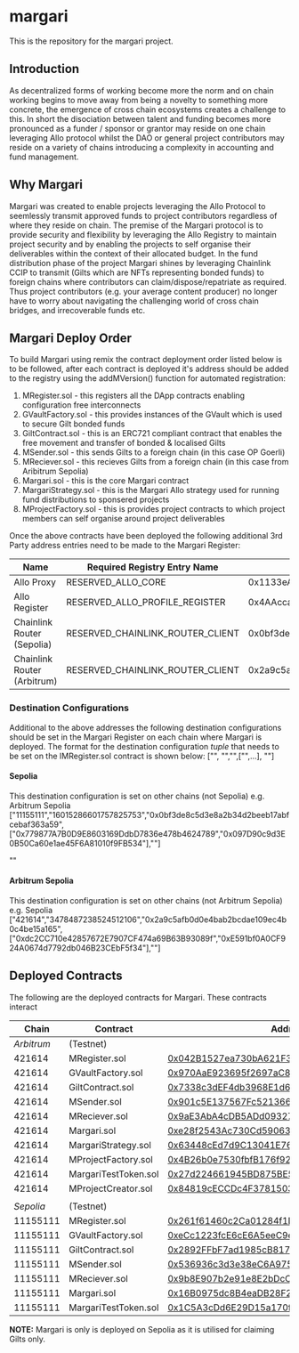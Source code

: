 # margari
This is the repository for the margari project. 

## Introduction 
As decentralized forms of working become more the norm and on chain working begins to move away from being a novelty to something more concrete, the emergence of cross chain ecosystems creates a challenge to this. In short the disociation between talent and funding becomes more pronounced as a funder / sponsor or grantor may reside on one chain leveraging Allo protocol whilst the DAO or general project contributors may reside on a variety of chains introducing a complexity in accounting and fund management. 

## Why Margari 
Margari was created to enable projects leveraging the Allo Protocol to seemlessly transmit approved funds to project contributors regardless of where they reside on chain. The premise of the Margari protocol is to provide security and flexibility by leveraging the Allo Registry to maintain project security and by enabling the projects to self organise their deliverables within the context of their allocated budget. In the fund distribution phase of the project Margari shines by leveraging Chainlink CCIP to transmit (Gilts which are NFTs representing bonded funds) to foreign chains where contributors can claim/dispose/repatriate as required. Thus project contributors (e.g. your average content producer) no longer have to worry about navigating the challenging world of cross chain bridges, and irrecoverable funds etc.


## Margari Deploy Order 
To build Margari using remix the contract deployment order listed below is to be followed, after each contract is deployed it's address should be added to the registry using the addMVersion() function for automated registration: 

1. MRegister.sol - this registers all the DApp contracts enabling configuration free interconnects
2. GVaultFactory.sol - this provides instances of the GVault which is used to secure Gilt bonded funds
3. GiltContract.sol - this is an ERC721 compliant contract that enables the free movement and transfer of bonded & localised Gilts
4. MSender.sol - this sends Gilts to a foreign chain (in this case OP Goerli)
5. MReciever.sol - this recieves Gilts from a foreign chain (in this case from Aribitrum Sepolia)
6. Margari.sol - this is the core Margari contract
7. MargariStrategy.sol - this is the Margari Allo strategy used for running fund distributions to sponsered projects
8. MProjectFactory.sol - this is provides project contracts to which project members can self organise around project deliverables

Once the above contracts have been deployed the following additional 3rd Party address entries need to be made to the Margari Register:

|Name                           | Required Registry Entry Name      | Contract                                   | Chain    |
|-------------------------------|-----------------------------------|--------------------------------------------|----------|
|Allo Proxy                     | RESERVED_ALLO_CORE                | 0x1133eA7Af70876e64665ecD07C0A0476d09465a1 | 421614   |
|Allo Register                  | RESERVED_ALLO_PROFILE_REGISTER    | 0x4AAcca72145e1dF2aeC137E1f3C5E3D75DB8b5f3 | 421614   |
|Chainlink Router (Sepolia)     | RESERVED_CHAINLINK_ROUTER_CLIENT  | 0x0bf3de8c5d3e8a2b34d2beeb17abfcebaf363a59 | 11155111 |
|Chainlink Router (Arbitrum)    | RESERVED_CHAINLINK_ROUTER_CLIENT  | 0x2a9c5afb0d0e4bab2bcdae109ec4b0c4be15a165 | 421614   |

### Destination Configurations 

Additional to the above addresses the following destination configurations should be set in the Margari Register on each chain where Margari is deployed. 
The format for the destination configuration *tuple* that needs to be set on the IMRegister.sol contract is shown below: 
["<chain id>", "<Chainlink Destination Selector>","<Chainlink Router Contract>",["<Accepted Chainlink Payment Token>",...], "<deployment address of MReciever contract>"]

#### Sepolia
This destination configuration is set on other chains (not Sepolia) e.g. Arbitrum Sepolia
["11155111","16015286601757825753","0x0bf3de8c5d3e8a2b34d2beeb17abfcebaf363a59",["0x779877A7B0D9E8603169DdbD7836e478b4624789","0x097D90c9d3E0B50Ca60e1ae45F6A81010f9FB534"],"<deployment address of MReciever contract>"]

""
#### Arbitrum Sepolia
This destination configuration is set on other chains (not Arbitrum Sepolia) e.g. Sepolia
["421614","3478487238524512106","0x2a9c5afb0d0e4bab2bcdae109ec4b0c4be15a165",["0xdc2CC710e42857672E7907CF474a69B63B93089f","0xE591bf0A0CF924A0674d7792db046B23CEbF5f34"],"<deployment address of MReciever contract>"]


## Deployed Contracts 
The following are the deployed contracts for Margari. These contracts interact

| Chain    | Contract            | Address                                    | 
|----------|---------------------|--------------------------------------------|
|*Arbitrum*|    (Testnet)        |                                            |
| 421614   | MRegister.sol       | [0x042B1527ea730bA621F3e005fbfD4C5e34d59ad8](https://sepolia.arbiscan.io/address/0x042B1527ea730bA621F3e005fbfD4C5e34d59ad8) |
| 421614   | GVaultFactory.sol   | [0x970AaE923695f2697aC8A86569D79a5190c0C3a8](https://sepolia.arbiscan.io/address/0x970AaE923695f2697aC8A86569D79a5190c0C3a8) |
| 421614   | GiltContract.sol    | [0x7338c3dEF4db3968E1d6D3d4290Fb402768b4a14](https://sepolia.arbiscan.io/address/0x7338c3dEF4db3968E1d6D3d4290Fb402768b4a14) |
| 421614   | MSender.sol         | [0x901c5E137567Fc5213665a46cC79f43af97d3f4A](https://sepolia.arbiscan.io/address/0x901c5E137567Fc5213665a46cC79f43af97d3f4A) |
| 421614   | MReciever.sol       | [0x9aE3AbA4cDB5ADd09327f9c7EF894962e8A8Fd30](https://sepolia.arbiscan.io/address/0x9aE3AbA4cDB5ADd09327f9c7EF894962e8A8Fd30) |        
| 421614   | Margari.sol         | [0xe28f2543Ac730Cd590633081153B655ad68AF2b1](https://sepolia.arbiscan.io/address/0xe28f2543Ac730Cd590633081153B655ad68AF2b1) |
| 421614   | MargariStrategy.sol | [0x63448cEd7d9C13041E76F68db77D7404e56baA03](https://sepolia.arbiscan.io/address/0x63448cEd7d9C13041E76F68db77D7404e56baA03) |
| 421614   | MProjectFactory.sol | [0x4B26b0e7530fbfB176f92F6b29C46F450846cB49](https://sepolia.arbiscan.io/address/0x4B26b0e7530fbfB176f92F6b29C46F450846cB49) |
| 421614   | MargariTestToken.sol| [0x27d224661945BD875BE514969503140c1481A573](https://sepolia.arbiscan.io/address/0x27d224661945BD875BE514969503140c1481A573) |
| 421614   | MProjectCreator.sol | [0x84819cECCDc4F3781503255b479ED1AC8A7E892C](https://sepolia.arbiscan.io/address/0x84819cECCDc4F3781503255b479ED1AC8A7E892C)                                           |
|          |                     |                                                |
|*Sepolia* |   (Testnet)         |                                            |
| 11155111 | MRegister.sol       | [0x261f61460c2Ca01284f1Df3664985ec9322a867B]() |
| 11155111 | GVaultFactory.sol   | [0xeCc1223fcE6cE6A5eeC9ea84Af16aC15cc7b1855]() |
| 11155111 | GiltContract.sol    | [0x2892FFbF7ad1985cB8176BEd59d8378EF8a1225D]() |
| 11155111 | MSender.sol         | [0x536936c3d3e38eC6A97585c31F5063b770Cf2EAd]() |
| 11155111 | MReciever.sol       | [0x9b8E907b2e91e8E2bDcCF30505fF7d508C190544]() |        
| 11155111 | Margari.sol         | [0x16B0975dc8B4eaDB28F2a776C8BcE499875E3Bb8]() |
| 11155111 | MargariTestToken.sol| [0x1C5A3cDd6E29D15a170fb74AB1ea257c6993bEe1]() |

**NOTE:** Margari is only is deployed on Sepolia as it is utilised for claiming Gilts only.